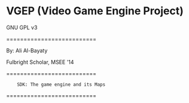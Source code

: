 # VGEP (Video Game Engine Project)

GNU GPL v3

==========================

By: Ali Al-Bayaty

Fulbright Scholar, MSEE '14

==========================
		
		SDK: The game engine and its Maps

==========================
